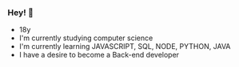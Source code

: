 ### Hey! 👋

- 18y
- I'm currently studying computer science
- I'm currently learning JAVASCRIPT, SQL, NODE, PYTHON, JAVA
- I have a desire to become a Back-end developer

